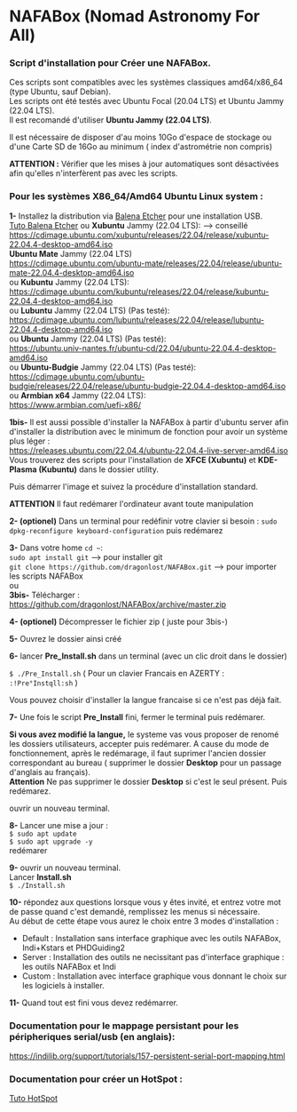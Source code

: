 # NAFABox (Nomad Astronomy For All)

### Script d'installation pour Créer une NAFABox.

Ces scripts sont compatibles avec les systèmes classiques amd64/x86_64 (type Ubuntu, sauf Debian).   
Les scripts ont été testés avec Ubuntu Focal (20.04 LTS) et Ubuntu Jammy (22.04 LTS).  
Il est recomandé d'utiliser **Ubuntu Jammy (22.04 LTS)**.

Il est nécessaire de disposer d'au moins 10Go d'espace de stockage ou d'une Carte SD de 16Go au minimum ( index d'astrométrie non compris)  

**ATTENTION :** Vérifier que les mises à jour automatiques sont désactivées afin qu'elles n'interfèrent pas avec les scripts.


### Pour les systèmes X86_64/Amd64 Ubuntu Linux system :

__1-__ Installez la distribution via [Balena Etcher](https://github.com/balena-io/etcher/releases/tag/v1.18.11) pour une installation USB.   
[Tuto Balena Etcher](https://github.com/dragonlost/NAFABox/doc/balena_etcher.md)
ou **Xubuntu** Jammy (22.04 LTS): --> conseillé   
https://cdimage.ubuntu.com/xubuntu/releases/22.04/release/xubuntu-22.04.4-desktop-amd64.iso   
**Ubuntu Mate** Jammy (22.04 LTS)    
https://cdimage.ubuntu.com/ubuntu-mate/releases/22.04/release/ubuntu-mate-22.04.4-desktop-amd64.iso    
ou **Kubuntu** Jammy (22.04 LTS):   
https://cdimage.ubuntu.com/kubuntu/releases/22.04/release/kubuntu-22.04.4-desktop-amd64.iso    
ou **Lubuntu** Jammy (22.04 LTS) (Pas testé):   
https://cdimage.ubuntu.com/lubuntu/releases/22.04/release/lubuntu-22.04.4-desktop-amd64.iso   
ou **Ubuntu** Jammy (22.04 LTS) (Pas testé):    
https://ubuntu.univ-nantes.fr/ubuntu-cd/22.04/ubuntu-22.04.4-desktop-amd64.iso   
ou **Ubuntu-Budgie** Jammy (22.04 LTS) (Pas testé):    
https://cdimage.ubuntu.com/ubuntu-budgie/releases/22.04/release/ubuntu-budgie-22.04.4-desktop-amd64.iso    
ou **Armbian x64** Jammy (22.04 LTS):   
https://www.armbian.com/uefi-x86/   

__1bis-__ Il est aussi possible d'installer la NAFABox à partir d'ubuntu server afin d'installer la distribution avec le minimum de fonction pour avoir un système plus léger :   
https://releases.ubuntu.com/22.04.4/ubuntu-22.04.4-live-server-amd64.iso    
Vous trouverez des scripts pour l'installation de __XFCE (Xubuntu)__ et __KDE-Plasma (Kubuntu)__ dans le dossier utility.   

Puis démarrer l'image et suivez la procédure d'installation standard.


**ATTENTION** Il faut redémarer l'ordinateur avant toute manipulation     

__2- (optionel)__ Dans un terminal pour redéfinir votre clavier si besoin : `sudo dpkg-reconfigure keyboard-configuration` puis redémarez   

__3-__ Dans votre home `cd ~`:   
`sudo apt install git` --> pour installer git   
`git clone https://github.com/dragonlost/NAFABox.git` --> pour importer les scripts NAFABox  
ou   
__3bis-__ Télécharger :  https://github.com/dragonlost/NAFABox/archive/master.zip  

__4- (optionel)__ Décompresser le fichier zip ( juste pour 3bis-)

__5-__ Ouvrez le dossier ainsi créé

__6-__ lancer **Pre_Install.sh** dans un terminal (avec un clic droit dans le dossier)

`$ ./Pre_Install.sh` 
( Pour un clavier Francais en AZERTY : `:!Pre°Instqll:sh` ) 

Vous pouvez choisir d'installer la langue francaise si ce n'est pas déjà fait.

__7-__ Une fois le script __Pre_Install__ fini, fermer le terminal puis redémarer.

__Si vous avez modifié la langue,__ le systeme vas vous proposer de renomé les dossiers utilisateurs, accepter puis redémarer. A cause du mode de fonctionnement, après le redémarage, il faut suprimer l'ancien dossier correspondant au bureau ( supprimer le dossier __Desktop__ pour un passage d'anglais au français).    
__Attention__ Ne pas supprimer le dossier __Desktop__ si c'est le seul présent. Puis redémarez.   

ouvrir un nouveau terminal.

__8-__ Lancer une mise a jour :    
`$ sudo apt update`      
`$ sudo apt upgrade -y`    
redémarer

__9-__ ouvrir un nouveau terminal.    
Lancer __Install.sh__   
`$ ./Install.sh`  

__10-__ répondez aux questions lorsque vous y êtes invité, et entrez votre mot de passe quand c'est demandé, remplissez les menus si nécessaire.   
Au début de cette étape vous aurez le choix entre 3 modes d'installation :   
- Default : Installation sans interface graphique avec les outils NAFABox, Indi+Kstars et PHDGuiding2   
- Server : Installation des outils ne necissitant pas d'interface graphique : les outils NAFABox et Indi   
- Custom : Installation avec interface graphique vous donnant le choix sur les logiciels à installer.  
  
__11-__ Quand tout est fini vous devez redémarrer.


### Documentation pour le mappage persistant pour les péripheriques serial/usb (en anglais):   
https://indilib.org/support/tutorials/157-persistent-serial-port-mapping.html   
### Documentation pour créer un HotSpot : 
[Tuto HotSpot](https://github.com/dragonlost/NAFABox/doc/HotSpot_amd64.md)
